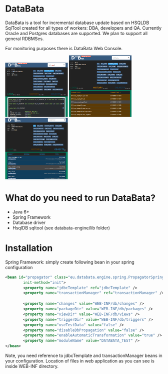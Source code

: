 DataBata
========

DataBata is a tool for incremental database update based on HSQLDB SqlTool created for all types of workers: DBA, developers and QA. Currently Oracle and Postgres databases are supported. We plan to support all general RDBMSes.

For monitoring purposes there is DataBata Web Console.

[![logs](web_console_screen1_th.png)](web_console_screen1.png)
[![history](web_console_screen2_th.png)](web_console_screen2.png)
[![objects](web_console_screen3_th.png)](web_console_screen3.png)

What do you need to run DataBata?
========
- Java 6+
- Spring Framework
- Database driver
- HsqlDB sqltool (see databata-engine/lib folder)

Installation
========
Spring Framework: simply create following bean in your spring configuration
``` xml
<bean id="propagator" class="eu.databata.engine.spring.PropagatorSpringInstance"
		init-method="init">
		<property name="jdbcTemplate" ref="jdbcTemplate" />
		<property name="transactionManager" ref="transactionManager" />

		<property name="changes" value="WEB-INF/db/changes" />
		<property name="packageDir" value="WEB-INF/db/packages" />
		<property name="viewDir" value="WEB-INF/db/views" />
		<property name="triggerDir" value="WEB-INF/db/triggers" />
		<property name="useTestData" value="false" />
		<property name="disableDbPropagation" value="false" />
		<property name="enableAutomaticTransformation" value="true" />
		<property name="moduleName" value="DATABATA_TEST" />
</bean>
```
Note, you need reference to jdbcTemplate and transactionManager beans in your configuration.
Location of files in web application as you can see is inside WEB-INF directory. 

